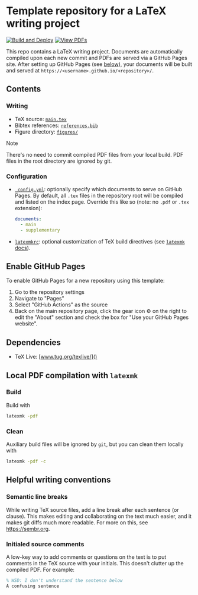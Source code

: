 # Template repository for a LaTeX writing project

<!---see here for how the relative links work: https://stackoverflow.com/questions/60193771/a-badge-in-github-template-repository-that-will-refer-to-clones-build-status-n--->
[![Build and Deploy](../../actions/workflows/build-deploy.yml/badge.svg)](../../actions/workflows/build-deploy.yml)
[![View PDFs](https://img.shields.io/badge/View-PDFs-blue?logo=github)](../../deployments/github-pages)


This repo contains a LaTeX writing project.
Documents are automatically compiled upon each new commit and PDFs are served via a GitHub Pages site.
After setting up GitHub Pages (see [below](#enable-github-pages)),
your documents will be built and served at `https://<username>.github.io/<repository>/`.


## Contents

### Writing

- TeX source: [`main.tex`](main.tex)
- Bibtex references: [`references.bib`](references.bib)
- Figure directory: [`figures/`](figures/)

> [!NOTE]
> There's no need to commit compiled PDF files from your local build.
> PDF files in the root directory are ignored by git.

### Configuration

- [`_config.yml`](_config.yml): optionally specify which documents to serve on GitHub Pages.
By default, all `.tex` files in the repository root will be compiled and listed on the index page.
Override this like so (note: no `.pdf` or `.tex` extension):
  ```yaml
  documents:
    - main
    - supplementary
  ```
- [`latexmkrc`](latexmkrc): optional customization of TeX build directives (see [`latexmk` docs](https://mg.readthedocs.io/latexmk.html)).


## Enable GitHub Pages

To enable GitHub Pages for a new repository using this template:

1. Go to the repository settings
2. Navigate to "Pages"
3. Select "GitHub Actions" as the source
4. Back on the main repository page, click the gear icon ⚙️ on the right to edit the "About" section and check the box for "Use your GitHub Pages website".


## Dependencies

 - TeX Live: [www.tug.org/texlive/]()


## Local PDF compilation with `latexmk`

### Build

Build with
```bash
latexmk -pdf
```

### Clean

Auxiliary build files will be ignored by `git`, but you can clean them locally with
```bash
latexmk -pdf -c
```

## Helpful writing conventions

### Semantic line breaks

While writing TeX source files, add a line break after each sentence (or clause).
This makes editing and collaborating on the text much easier, and it makes git diffs much more readable.
For more on this, see https://sembr.org.

### Initialed source comments

A low-key way to add comments or questions on the text is to put comments in the TeX source with your initials. This doesn't clutter up the compiled PDF. For example:
```tex
% WSD: I don't understand the sentence below
A confusing sentence
```
